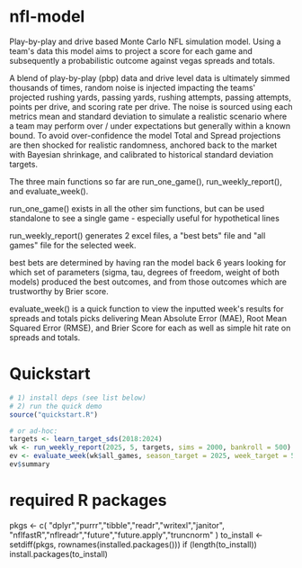 # nfl-model
Play-by-play and drive based Monte Carlo NFL simulation model. Using a team's data this model aims to project a score for each game and subsequently a probabilistic outcome against vegas spreads and totals. 

A blend of play-by-play (pbp) data and drive level data is ultimately simmed thousands of times, random noise is injected impacting the teams' projected rushing yards, passing yards, rushing attempts, passing attempts, points per drive, and scoring rate per drive. The noise is sourced using each metrics mean and standard deviation to simulate a realistic scenario where a team may perform over / under expectations but generally within a known bound. To avoid over-confidence the model Total and Spread projections are then shocked for realistic randomness, anchored back to the market with Bayesian shrinkage, and calibrated to historical standard deviation targets. 

The three main functions so far are run_one_game(), run_weekly_report(), and evaluate_week(). 

run_one_game() exists in all the other sim functions, but can be used standalone to see a single game - especially useful for hypothetical lines

run_weekly_report() generates 2 excel files, a "best bets" file and "all games" file for the selected week. 
  
  best bets are determined by having ran the model back 6 years looking for which set of parameters (sigma, tau, degrees of freedom, weight of both models) produced the best outcomes, and from those outcomes which are trustworthy by Brier score. 

evaluate_week() is a quick function to view the inputted week's results for spreads and totals picks delivering Mean Absolute Error (MAE), Root Mean Squared Error (RMSE), and Brier Score for each as well as simple hit rate on spreads and totals. 


# Quickstart
```R
# 1) install deps (see list below)
# 2) run the quick demo
source("quickstart.R")

# or ad-hoc:
targets <- learn_target_sds(2018:2024)
wk <- run_weekly_report(2025, 5, targets, sims = 2000, bankroll = 500)
ev <- evaluate_week(wk$all_games, season_target = 2025, week_target = 5)
ev$summary

```
# required R packages
pkgs <- c(
  "dplyr","purrr","tibble","readr","writexl","janitor",
  "nflfastR","nflreadr","future","future.apply","truncnorm"
)
to_install <- setdiff(pkgs, rownames(installed.packages()))
if (length(to_install)) install.packages(to_install)
